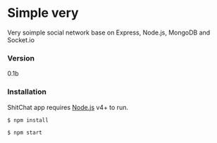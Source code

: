 # Simple very 
Very soimple social network base on Express, Node.js, MongoDB and Socket.io



### Version

0.1b

### Installation

ShitChat app requires [Node.js](https://nodejs.org/) v4+ to run.

```sh
$ npm install
```

```sh
$ npm start
```

